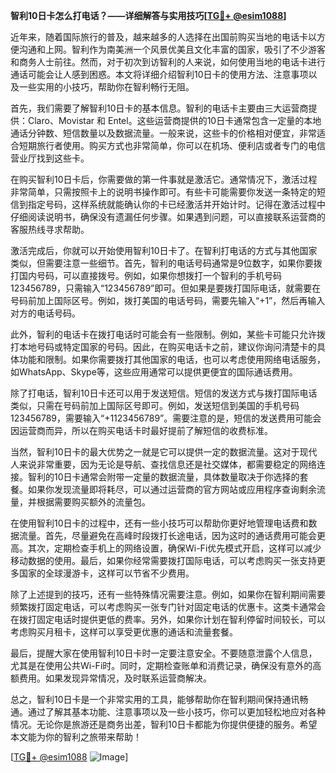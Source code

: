 **智利10日卡怎么打电话？——详细解答与实用技巧[[TG💪+ @esim1088](https://t.me/s/esim1088)]**

近年来，随着国际旅行的普及，越来越多的人选择在出国前购买当地的电话卡以方便沟通和上网。智利作为南美洲一个风景优美且文化丰富的国家，吸引了不少游客和商务人士前往。然而，对于初次到访智利的人来说，如何使用当地的电话卡进行通话可能会让人感到困惑。本文将详细介绍智利10日卡的使用方法、注意事项以及一些实用的小技巧，帮助你在智利畅行无阻。

首先，我们需要了解智利10日卡的基本信息。智利的电话卡主要由三大运营商提供：Claro、Movistar 和 Entel。这些运营商提供的10日卡通常包含一定量的本地通话分钟数、短信数量以及数据流量。一般来说，这些卡的价格相对便宜，非常适合短期旅行者使用。购买方式也非常简单，你可以在机场、便利店或者专门的电信营业厅找到这些卡。

在购买智利10日卡后，你需要做的第一件事就是激活它。通常情况下，激活过程非常简单，只需按照卡上的说明书操作即可。有些卡可能需要你发送一条特定的短信到指定号码，这样系统就能确认你的卡已经激活并开始计时。记得在激活过程中仔细阅读说明书，确保没有遗漏任何步骤。如果遇到问题，可以直接联系运营商的客服热线寻求帮助。

激活完成后，你就可以开始使用智利10日卡了。在智利打电话的方式与其他国家类似，但需要注意一些细节。首先，智利的电话号码通常是9位数字，如果你要拨打国内号码，可以直接拨号。例如，如果你想拨打一个智利的手机号码123456789，只需输入“123456789”即可。但如果是要拨打国际电话，就需要在号码前加上国际区号。例如，拨打美国的电话号码，需要先输入“+1”，然后再输入对方的电话号码。

此外，智利的电话卡在拨打电话时可能会有一些限制。例如，某些卡可能只允许拨打本地号码或特定国家的号码。因此，在购买电话卡之前，建议你询问清楚卡的具体功能和限制。如果你需要拨打其他国家的电话，也可以考虑使用网络电话服务，如WhatsApp、Skype等，这些应用通常可以提供更便宜的国际通话费用。

除了打电话，智利10日卡还可以用于发送短信。短信的发送方式与拨打国际电话类似，只需在号码前加上国际区号即可。例如，发送短信到美国的手机号码123456789，需要输入“+1123456789”。需要注意的是，短信的发送费用可能会因运营商而异，所以在购买电话卡时最好提前了解短信的收费标准。

当然，智利10日卡的最大优势之一就是它可以提供一定的数据流量。这对于现代人来说非常重要，因为无论是导航、查找信息还是社交媒体，都需要稳定的网络连接。智利的10日卡通常会附带一定量的数据流量，具体数量取决于你选择的套餐。如果你发现流量即将耗尽，可以通过运营商的官方网站或应用程序查询剩余流量，并根据需要购买额外的流量包。

在使用智利10日卡的过程中，还有一些小技巧可以帮助你更好地管理电话费和数据流量。首先，尽量避免在高峰时段拨打长途电话，因为这时的通话费用可能会更高。其次，定期检查手机上的网络设置，确保Wi-Fi优先模式开启，这样可以减少移动数据的使用。最后，如果你经常需要拨打国际电话，可以考虑购买一张支持更多国家的全球漫游卡，这样可以节省不少费用。

除了上述提到的技巧，还有一些特殊情况需要注意。例如，如果你在智利期间需要频繁拨打固定电话，可以考虑购买一张专门针对固定电话的优惠卡。这类卡通常会在拨打固定电话时提供更低的费率。另外，如果你计划在智利停留时间较长，可以考虑购买月租卡，这样可以享受更优惠的通话和流量套餐。

最后，提醒大家在使用智利10日卡时一定要注意安全。不要随意泄露个人信息，尤其是在使用公共Wi-Fi时。同时，定期检查账单和消费记录，确保没有意外的高额费用。如果发现异常情况，及时联系运营商解决。

总之，智利10日卡是一个非常实用的工具，能够帮助你在智利期间保持通讯畅通。通过了解其基本功能、注意事项以及一些小技巧，你可以更加轻松地应对各种情况。无论你是旅游还是商务出差，智利10日卡都能为你提供便捷的服务。希望本文能为你的智利之旅带来帮助！

[[TG💪+ @esim1088](https://t.me/s/esim1088) ![Image](https://i.postimg.cc/4NQfJmqS/Snipaste-2025-05-13-00-14-12.png)]